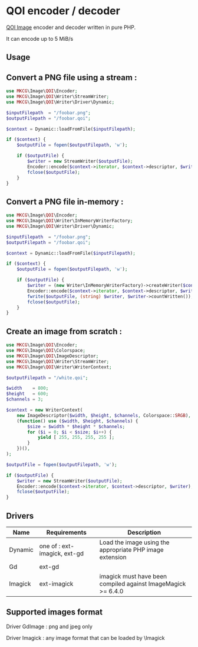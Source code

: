 # QOI encoder / decoder

[QOI Image]((https://github.com/phoboslab/qoi)) encoder and decoder written in pure PHP.


It can encode up to 5 MiB/s


## Usage

Convert a PNG file using a stream :
---

```php
use MKCG\Image\QOI\Encoder;
use MKCG\Image\QOI\Writer\StreamWriter;
use MKCG\Image\QOI\Writer\Driver\Dynamic;

$inputFilepath  = "/foobar.png";
$outputFilepath = "/foobar.qoi";

$context = Dynamic::loadFromFile($inputFilepath);

if ($context) {
    $outputFile = fopen($outputFilepath, 'w');

    if ($outputFile) {
        $writer = new StreamWriter($outputFile);
        Encoder::encode($context->iterator, $context->descriptor, $writer);
        fclose($outputFile);
    }
}
```

Convert a PNG file in-memory :
---

```php
use MKCG\Image\QOI\Encoder;
use MKCG\Image\QOI\Writer\InMemoryWriterFactory;
use MKCG\Image\QOI\Writer\Driver\Dynamic;

$inputFilepath  = "/foobar.png";
$outputFilepath = "/foobar.qoi";

$context = Dynamic::loadFromFile($inputFilepath);

if ($context) {
    $outputFile = fopen($outputFilepath, 'w');

    if ($outputFile) {
        $writer = (new Writer\InMemoryWriterFactory)->createWriter($context->descriptor);
        Encoder::encode($context->iterator, $context->descriptor, $writer);
        fwrite($outputFile, (string) $writer, $writer->countWritten());
        fclose($outputFile);
    }
}
```

Create an image from scratch :
---

```php
use MKCG\Image\QOI\Encoder;
use MKCG\Image\QOI\Colorspace;
use MKCG\Image\QOI\ImageDescriptor;
use MKCG\Image\QOI\Writer\StreamWriter;
use MKCG\Image\QOI\Writer\WriterContext;

$outputFilepath = "/white.qoi";

$width    = 800;
$height   = 600;
$channels = 3;

$context = new WriterContext(
    new ImageDescriptor($width, $height, $channels, Colorspace::SRGB),
    (function() use ($width, $height, $channels) {
        $size = $width * $height * $channels;
        for ($i = 0; $i < $size; $i++) {
            yield [ 255, 255, 255, 255 ];
        }
    })(),
);

$outputFile = fopen($outputFilepath, 'w');

if ($outputFile) {
    $writer = new StreamWriter($outputFile);
    Encoder::encode($context->iterator, $context->descriptor, $writer);
    fclose($outputFile);
}

```

## Drivers

| Name    | Requirements                  | Description                                                  |
| ------- | ----------------------------- | ------------------------------------------------------------ |
| Dynamic | one of : ext-imagick, ext-gd  | Load the image using the appropriate PHP image extension     |
| Gd      | ext-gd                        |                                                              |
| Imagick | ext-imagick                   | imagick must have been compiled against ImageMagick >= 6.4.0 |


## Supported images format

Driver GdImage : png and jpeg only

Driver Imagick : any image format that can be loaded by \Imagick
